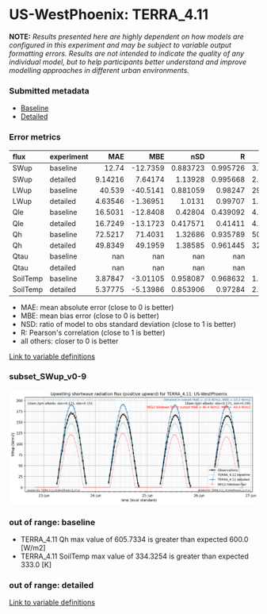 # US-WestPhoenix: TERRA_4.11

**NOTE:** *Results presented here are highly dependent on how models are configured in this experiment and may be subject to variable output formatting errors. Results are not intended to indicate the quality of any individual model, but to help participants better understand and improve modelling approaches in different urban environments.*

### Submitted metadata

- [Baseline](TERRA_4.11_US-WestPhoenix_baseline_attrs.md)
- [Detailed](TERRA_4.11_US-WestPhoenix_detailed_attrs.md)

### Error metrics

| flux     | experiment   |       MAE |       MBE |        nSD |          R |       5th |      95th |      RMSE |       cRMSE |      AMBE |       1-nSD |          1-R |    nSkewness |    nKurtosis |     Overlap |
|:---------|:-------------|----------:|----------:|-----------:|-----------:|----------:|----------:|----------:|------------:|----------:|------------:|-------------:|-------------:|-------------:|------------:|
| SWup     | baseline     |  12.74    | -12.7359  |   0.883723 |   0.995726 |   3.28465 |  21.4574  |  14.7605  |   0.145168  |  12.7359  |   0.116277  |   0.00427364 |   0.156184   |   0.00655098 |   0.107213  |
| SWup     | detailed     |   9.14216 |   7.64174 |   1.13928  |   0.995668 |   2.40135 |  20.3559  |  11.6498  |   0.171086  |   7.64174 |   0.139281  |   0.00433228 |   0.136426   |   0.0066661  |   0.103934  |
| LWup     | baseline     |  40.539   | -40.5141  |   0.881059 |   0.98247  |  29.9347  |  62.108   |  43.7481  |   0.212217  |  40.5141  |   0.118941  |   0.0175295  |   0.184761   |   0.194771   |   0.179767  |
| LWup     | detailed     |   4.63546 |  -1.36951 |   1.0131   |   0.99707  |   1.98015 |   3.91215 |   6.23246 |   0.0781632 |   1.36951 |   0.0131031 |   0.00293049 |   0.108939   |   0.104148   |   0.0475445 |
| Qle      | baseline     |  16.5031  | -12.8408  |   0.42804  |   0.439092 |   4.06044 |  53.3736  |  27.5948  |   0.89851   |  12.8408  |   0.57196   |   0.560908   |   2.27851    |   7.08319    |   0.404083  |
| Qle      | detailed     |  16.7249  | -13.1723  |   0.417571 |   0.41411  |   4.09039 |  54.0126  |  28.0315  |   0.910234  |  13.1723  |   0.582429  |   0.58589    |   2.09739    |   5.64015    |   0.52806   |
| Qh       | baseline     |  72.5217  |  71.4031  |   1.32686  |   0.935789 |  50.9806  | 151.356   |  86.0023  |   0.52653   |  71.4031  |   0.32686   |   0.0642112  |   0.0726618  |   0.284041   |   0.602327  |
| Qh       | detailed     |  49.8349  |  49.1959  |   1.38585  |   0.961445 |  32.1574  | 137.871   |  67.3804  |   0.505711  |  49.1959  |   0.385855  |   0.0385547  |   0.00758428 |   0.240707   |   0.56556   |
| Qtau     | baseline     | nan       | nan       | nan        | nan        | nan       | nan       | nan       | nan         | nan       | nan         | nan          | nan          | nan          | nan         |
| Qtau     | detailed     | nan       | nan       | nan        | nan        | nan       | nan       | nan       | nan         | nan       | nan         | nan          | nan          | nan          | nan         |
| SoilTemp | baseline     |   3.87847 |  -3.01105 |   0.958087 |   0.968632 |   1.72156 |   3.75891 |   4.45699 |   0.248723  |   3.01105 |   0.0419133 |   0.0313679  |   0.820182   |   0.0245783  |   0.122612  |
| SoilTemp | detailed     |   5.37775 |  -5.13986 |   0.853906 |   0.97284  |   2.39514 |   9.43762 |   6.18388 |   0.260246  |   5.13986 |   0.146094  |   0.0271602  |   2.30546    |   0.096717   |   0.149144  |

 - MAE: mean absolute error (close to 0 is better)
 - MBE: mean bias error (close to 0 is better)
 - NSD: ratio of model to obs standard deviation (close to 1 is better)
 - R: Pearson's correlation (close to 1 is better)
 - all others: closer to 0 is better

[Link to variable definitions](../modelattrs/variable_definitions.md)

### <a name="subset_swup_v0-9"></a>subset_SWup_v0-9
[![TERRA_4.11_US-WestPhoenix_subset_SWup_v0-9.png](TERRA_4.11_US-WestPhoenix_subset_SWup_v0-9.png)](TERRA_4.11_US-WestPhoenix_subset_SWup_v0-9.png)

### out of range: baseline

 - TERRA_4.11 Qh max value of 605.7334 is greater than expected 600.0 [W/m2]
 - TERRA_4.11 SoilTemp max value of 334.3254 is greater than expected 333.0 [K]

### out of range: detailed



[Link to variable definitions](../modelattrs/variable_definitions.md)

